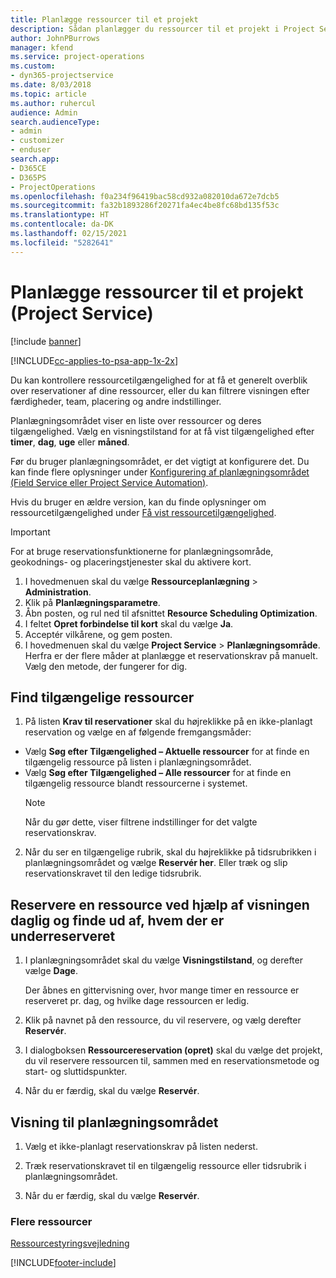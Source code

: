 ```yaml
---
title: Planlægge ressourcer til et projekt
description: Sådan planlægger du ressourcer til et projekt i Project Service
author: JohnPBurrows
manager: kfend
ms.service: project-operations
ms.custom:
- dyn365-projectservice
ms.date: 8/03/2018
ms.topic: article
ms.author: ruhercul
audience: Admin
search.audienceType:
- admin
- customizer
- enduser
search.app:
- D365CE
- D365PS
- ProjectOperations
ms.openlocfilehash: f0a234f96419bac58cd932a082010da672e7dcb5
ms.sourcegitcommit: fa32b1893286f20271fa4ec4be8fc68bd135f53c
ms.translationtype: HT
ms.contentlocale: da-DK
ms.lasthandoff: 02/15/2021
ms.locfileid: "5282641"
---
```

# <a name="schedule-resources-for-a-project-project-service"></a>Planlægge ressourcer til et projekt (Project Service)

[!include [banner](../includes/psa-now-project-operations.md)]

[!INCLUDE[cc-applies-to-psa-app-1x-2x](../includes/cc-applies-to-psa-app-1x-2x.md)]

Du kan kontrollere ressourcetilgængelighed for at få et generelt overblik over reservationer af dine ressourcer, eller du kan filtrere visningen efter færdigheder, team, placering og andre indstillinger.  
  
Planlægningsområdet viser en liste over ressourcer og deres tilgængelighed. Vælg en visningstilstand for at få vist tilgængelighed efter **timer**, **dag**, **uge** eller **måned**.  
  
Før du bruger planlægningsområdet, er det vigtigt at konfigurere det. Du kan finde flere oplysninger under [Konfigurering af planlægningsområdet (Field Service eller Project Service Automation)](https://docs.microsoft.com/dynamics365/field-service/configure-schedule-board).
  
Hvis du bruger en ældre version, kan du finde oplysninger om ressourcetilgængelighed under [Få vist ressourcetilgængelighed](../psa/view-resource-availability.md).  

> [!IMPORTANT]
>  For at bruge reservationsfunktionerne for planlægningsområde, geokodnings- og placeringstjenester skal du aktivere kort.  
> 
> 1. I hovedmenuen skal du vælge **Ressourceplanlægning** > **Administration**.  
> 2. Klik på **Planlægningsparametre**.  
> 3. Åbn posten, og rul ned til afsnittet **Resource Scheduling Optimization**.  
> 4. I feltet **Opret forbindelse til kort** skal du vælge **Ja**.  
> 5. Acceptér vilkårene, og gem posten.  
> 6. I hovedmenuen skal du vælge **Project Service** > **Planlægningsområde**. Herfra er der flere måder at planlægge et reservationskrav på manuelt. Vælg den metode, der fungerer for dig.
  
## <a name="find-available-resources"></a>Find tilgængelige ressourcer

1.  På listen **Krav til reservationer** skal du højreklikke på en ikke-planlagt reservation og vælge en af følgende fremgangsmåder:  
  
- Vælg **Søg efter Tilgængelighed – Aktuelle ressourcer** for at finde en tilgængelig ressource på listen i planlægningsområdet.  
- Vælg **Søg efter Tilgængelighed – Alle ressourcer** for at finde en tilgængelig ressource blandt ressourcerne i systemet.  
   > [!NOTE]
   >  Når du gør dette, viser filtrene indstillinger for det valgte reservationskrav.  
  
2. Når du ser en tilgængelige rubrik, skal du højreklikke på tidsrubrikken i planlægningsområdet og vælge **Reservér her**. Eller træk og slip reservationskravet til den ledige tidsrubrik.  
  

## <a name="book-a-resource-using-the-daily-view-and-find-whos-under-booked"></a>Reservere en ressource ved hjælp af visningen daglig og finde ud af, hvem der er underreserveret
  
1.  I planlægningsområdet skal du vælge **Visningstilstand**, og derefter vælge **Dage**.  
  
    Der åbnes en gittervisning over, hvor mange timer en ressource er reserveret pr. dag, og hvilke dage ressourcen er ledig.  
  
2.  Klik på navnet på den ressource, du vil reservere, og vælg derefter **Reservér**.  
  
3.  I dialogboksen **Ressourcereservation (opret)** skal du vælge det projekt, du vil reservere ressourcen til, sammen med en reservationsmetode og start- og sluttidspunkter.  
  
4.  Når du er færdig, skal du vælge **Reservér**.  
  
## <a name="view-to-the-schedule-board"></a>Visning til planlægningsområdet
  
1.  Vælg et ikke-planlagt reservationskrav på listen nederst.  
  
2.  Træk reservationskravet til en tilgængelig ressource eller tidsrubrik i planlægningsområdet.  
  
3.  Når du er færdig, skal du vælge **Reservér**.  
  
### <a name="additional-resources"></a>Flere ressourcer  
 [Ressourcestyringsvejledning](../psa/resource-manager-guide.md)


[!INCLUDE[footer-include](../includes/footer-banner.md)]